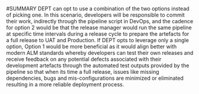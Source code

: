 #SUMMARY
DEPT can opt to use a combination of the two options instead of picking one. In this scenario, developers will be responsible to commit their work, indirectly through the pipeline script in DevOps, and the cadence for option 2 would be that the release manager would run the same pipeline at specific time intervals during a release cycle to prepare the artefacts for a full release to UAT and Production. If DEPT opts to leverage only a single option, Option 1 would be more beneficial as it would align better with modern ALM standards whereby developers can test their own releases and receive feedback on any potential defects associated with their development artefacts through the automated test outputs provided by the pipeline so that when its time a full release, issues like missing dependencies, bugs and mis-configurations are minimized or eliminated resulting in a more reliable deployment process.
